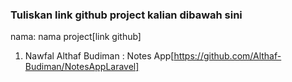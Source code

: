 ### Tuliskan link github project kalian dibawah sini  

nama: nama project[link github] 

1. Nawfal Althaf Budiman : Notes App[https://github.com/Althaf-Budiman/NotesAppLaravel]
